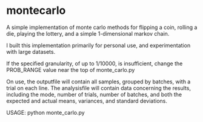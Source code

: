 # montecarlo
A simple implementation of monte carlo methods for flipping a coin, rolling a die, playing the lottery, and a simple 1-dimensional markov chain.

I built this implementation primarily for personal use, and experimentation with large datasets.

If the specified granularity, of up to 1/10000, is insufficient, change the PROB_RANGE value near the top of monte_carlo.py

On use, the outputfile will contain all samples, grouped by batches, with a trial on each line.  The analysisfile will contain data concerning the results, including the mode, number of trials, number of batches, and both the expected and actual means, variances, and standard deviations.

USAGE: python monte_carlo.py <mode> <trials> <batches> <outputfile> <analysisfile>
